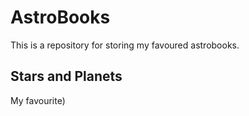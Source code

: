 # AstroBooks
This is a repository for storing my favoured astrobooks.

## Stars and Planets
My favourite)
